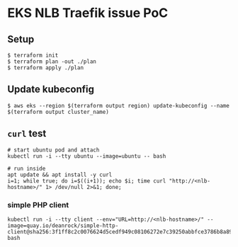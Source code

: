 # EKS NLB Traefik issue PoC

## Setup
```shell
$ terraform init
$ terraform plan -out ./plan
$ terraform apply ./plan
```

## Update kubeconfig
```shell
$ aws eks --region $(terraform output region) update-kubeconfig --name $(terraform output cluster_name)
```

## `curl` test
```shell
# start ubuntu pod and attach
kubectl run -i --tty ubuntu --image=ubuntu -- bash

# run inside
apt update && apt install -y curl
i=1; while true; do i=$((i+1)); echo $i; time curl "http://<nlb-hostname>/" 1> /dev/null 2>&1; done;
```

### simple PHP client
```shell
kubectl run -i --tty client --env="URL=http://<nlb-hostname>/" --image=quay.io/deanrock/simple-http-client@sha256:3f1ff8c2c0076624d5cedf949c08106272e7c39250abbfce3786b8a895a27795 bash
```
